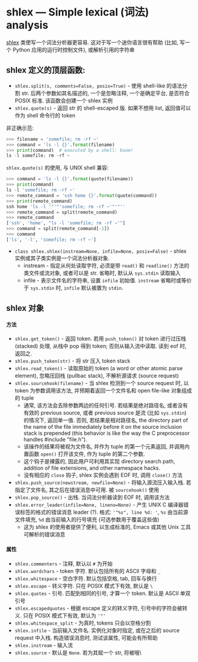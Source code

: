 # shlex — Simple lexical (词法) analysis

[shlex](https://docs.python.org/3/library/shlex.html#shlex.shlex) 类使写一个词法分析器更容易. 这对于写一个迷你语言很有帮助 (比如, 写一个 Python 应用的运行时控制文件), 或解析引用的字符串

## shlex 定义的顶层函数:

- `shlex.split(s, comments=False, posix=True)` - 使用 shell-like 的语法分割 str. 后两个参数如其名描述的, 一个是忽略注释, 一个是确定平台, 是否符合 POSIX 标准. 该函数会创建一个 shlex 实例
- `shlex.quote(s)` - 返回 str 的 shell-escaped 版. 如果不想用 list, 返回值可以作为 shell 命令行的 token

非正确示范:

```python
>>> filename = 'somefile; rm -rf ~'
>>> command = 'ls -l {}'.format(filename)
>>> print(command)  # executed by a shell: boom!
ls -l somefile; rm -rf ~
```

`shlex.quote(s)` 的使用, 与 UNIX shell 兼容:

```python
>>> command = 'ls -l {}'.format(quote(filename))
>>> print(command)
ls -l 'somefile; rm -rf ~'
>>> remote_command = 'ssh home {}'.format(quote(command))
>>> print(remote_command)
ssh home 'ls -l '"'"'somefile; rm -rf ~'"'"''
>>> remote_command = split(remote_command)
>>> remote_command
['ssh', 'home', "ls -l 'somefile; rm -rf ~'"]
>>> command = split(remote_command[-1])
>>> command
['ls', '-l', 'somefile; rm -rf ~']
```

- `class shlex.shlex(instream=None, infile=None, posix=False)` - shlex 实例或其子类实例是一个词法分析器对象.
    - instream - 指定从何处读取字符, 必须是带 `read()` 和 `readline()` 方法的类文件或流对象, 或者可以是 str. 省略时, 默认从 `sys.stdin` 读取输入
    - infile - 表示文件名的字符串, 设置 `infile` 初始值. `instream` 省略时或等价于 `sys.stdin` 时, `infile` 默认被置为 `stdin`.

## shlex 对象

#### 方法

- `shlex.get_token()` - 返回 token. 若用 `push_token()` 对 token 进行过压栈 (stacked) 处理, 从栈中 pop 得到 token; 否则从输入流中读取. 读到 eof 时, 返回之.
- `shlex.push_token(str)` - 将 str 压入 token stack
- `shlex.read_token()` - 读取原始的 token (a word or other atomic parse element), 忽略压回栈 (pullbac stack), 不解析源请求 (source request)
- `shlex.sourcehook(filename)` - 当 shlex 检测到一个 source request 时, 以 token 为参数调用该方法, 并预期着返回一个文件名和 open file-like 对象组成的 tuple
    - 通常, 该方法会去除参数两边的任何引号. 若结果是绝对路径名, 或者没有有效的 previous source, 或者 previous source 是流 (比如 `sys.stdin`) 的情况下, 返回单一值. 否则, 若结果是相对路径名, the directory part of the name of the file immediately before it on the source inclusion stack is prepended (this behavior is like the way the C preprocessor handles #include "file.h").
    - 该操作的结果将被视为文件名, 并作为 tuple 的第一个元素返回, 并调用内置函数 `open()` 打开该文件, 作为 tuple 的第二个参数.
    - 这个钩子是裸露的, 因此用户可利用其实现 directory search path, addition of file extensions, and other namespace hacks.
    - 没有相应的 `close` 钩子, shlex 实例会遇到 EOF 时, 调用 `close()` 方法
- `shlex.push_source(newstream, newfile=None)` - 将输入源流压入输入栈. 若指定了文件名, 其之后在错误消息中可用. 被 `sourcehook()` 使用
- `shlex.pop_source()` - 出栈. 当词法分析器读到 EOF 时, 调用该方法
- `shlex.error_leader(infile=None, lineno=None)` - 产生 UNIX C 编译器错误标签的格式的错误消息 leader (?). 格式: `'"%s", line %d: '`, `%s` 由当前源文件填充, `%d` 由当前输入的行号填充 (可选参数用于覆盖这些值)
    - 这为 shlex 的使用者提供了便利, 以生成标准的, Emacs 或其他 Unix 工具可解析的错误消息

#### 属性

- `shlex.commenters` - 注释, 默认以 `#` 为开始
- `shlex.wordchars` - token 字符. 默认包括所有的 ASCII 字母和 `_`
- `shlex.whitespace` - 空白字符. 默认包括空格, tab, 回车与换行
- `shlex.escape` - 转义字符. 只在 POSIX 模式下有效, 默认是 `\`
- `shlex.quotes` - 引号. 匹配到相同的引号, 才算一个 token. 默认是 ASCII 单双引号
- `shlex.escapedquotes` - 根据 escape 定义的转义字符, 引号中的字符会被转义. 只在 POSIX 模式下有效, 默认为 `'"'`
- `shlex.whitespace_split` - 为真时, tokens 只会以空格分割
- `shlex.infile` -  当前输入文件名. 实例化对象时指定, 或在之后的 source request 中入栈. 构造错误消息时, 测试该属性, 可能会有所帮助
- `shlex.instream` - 输入流
- `shlex.source` - 默认是 `None`. 若为其赋一个 str, 将被哦\

